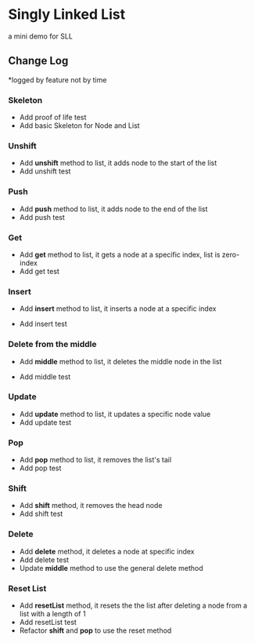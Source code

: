 # Singly Linked List

a mini demo for SLL

## Change Log

*logged by feature not by time

### Skeleton

- Add proof of life test
- Add basic Skeleton for Node and List

### Unshift

- Add **unshift** method to list, it adds node to the start of the list
- Add unshift test

### Push

- Add **push** method to list, it adds node to the end of the list
- Add push test

### Get

- Add **get** method to list, it gets a node at a specific index, list is zero-index
- Add get test

### Insert

- Add **insert** method to list, it inserts a node at a specific index

- Add insert test

### Delete from the middle

- Add **middle** method to list, it deletes the middle node in the list

- Add middle test

### Update

- Add **update** method to list, it updates a specific node value
- Add update test

### Pop

- Add **pop** method to list, it removes the list's tail
- Add pop test

### Shift

- Add **shift** method, it removes the head node
- Add shift test

### Delete

- Add **delete** method, it deletes a node at specific index
- Add delete test
- Update **middle** method to use the general delete method

### Reset List

- Add **resetList** method, it resets the the list after deleting a node from a list with a length of 1
- Add resetList test
- Refactor **shift** and **pop** to use the reset method
